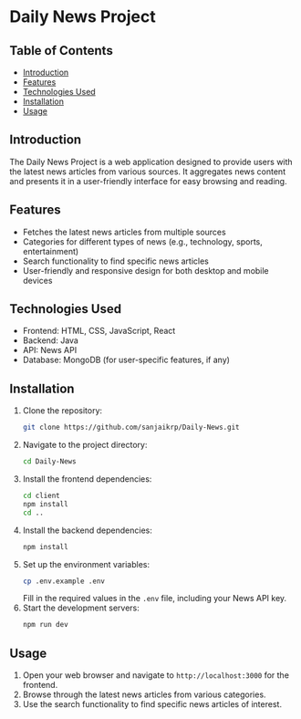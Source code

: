 # Daily News Project

## Table of Contents
- [Introduction](#introduction)
- [Features](#features)
- [Technologies Used](#technologies-used)
- [Installation](#installation)
- [Usage](#usage)

## Introduction

The Daily News Project is a web application designed to provide users with the latest news articles from various sources. It aggregates news content and presents it in a user-friendly interface for easy browsing and reading.

## Features

- Fetches the latest news articles from multiple sources
- Categories for different types of news (e.g., technology, sports, entertainment)
- Search functionality to find specific news articles
- User-friendly and responsive design for both desktop and mobile devices

## Technologies Used

- Frontend: HTML, CSS, JavaScript, React
- Backend: Java
- API: News API
- Database: MongoDB (for user-specific features, if any)

## Installation

1. Clone the repository:
    ```sh
    git clone https://github.com/sanjaikrp/Daily-News.git
    ```
2. Navigate to the project directory:
    ```sh
    cd Daily-News
    ```
3. Install the frontend dependencies:
    ```sh
    cd client
    npm install
    cd ..
    ```
4. Install the backend dependencies:
    ```sh
    npm install
    ```
5. Set up the environment variables:
    ```sh
    cp .env.example .env
    ```
    Fill in the required values in the `.env` file, including your News API key.
6. Start the development servers:
    ```sh
    npm run dev
    ```

## Usage

1. Open your web browser and navigate to `http://localhost:3000` for the frontend.
2. Browse through the latest news articles from various categories.
3. Use the search functionality to find specific news articles of interest.
